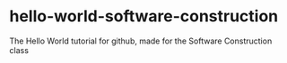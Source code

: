 # hello-world-software-construction
The Hello World tutorial for github, made for the Software Construction class
